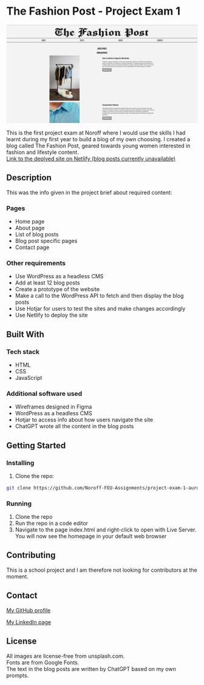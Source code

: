 # The Fashion Post - Project Exam 1 

![image](/images/screenshot-homepage-pe1.jpg)

This is the first project exam at Noroff where I would use the skills I had learnt during my first year to build a blog of my own choosing. I created a blog called The Fashion Post, geared towards young women interested in fashion and lifestyle content.  
[Link to the deplyed site on Netlify (blog posts currently unavailable)](https://project-exam-1-aurorarhagen.netlify.app/)  


## Description

This was the info given in the project brief about required content: 

### Pages  
-	Home page  
-	About page  
-	List of blog posts  
-	Blog post specific pages  
-	Contact page

### Other requirements  
- Use WordPress as a headless CMS  
- Add at least 12 blog posts  
- Create a prototype of the website  
- Make a call to the WordPress API to fetch and then display the blog posts  
- Use Hotjar for users to test the sites and make changes accordingly  
- Use Netlify to deploy the site  

## Built With  
### Tech stack  

- HTML  
- CSS  
- JavaScript  

### Additional software used  

- Wireframes designed in Figma  
- WordPress as a headless CMS  
- Hotjar to access info about how users navigate the site  
- ChatGPT wrote all the content in the blog posts 


## Getting Started  

### Installing  

1. Clone the repo:  

```bash
git clone https://github.com/Noroff-FEU-Assignments/project-exam-1-aurorarhagen.git
```

### Running  

1. Clone the repo  
2. Run the repo in a code editor  
3. Navigate to the page index.html and right-click to open with Live Server. You will now see the homepage in your default web browser  

## Contributing  

This is a school project and I am therefore not looking for contributors at the moment.  

## Contact  

[My GitHub profile](https://github.com/aurorarhagen)  

[My LinkedIn page](https://www.linkedin.com/in/aurora-r%C3%B8ed-hagen-580519203/)  

## License  

All images are license-free from unsplash.com.  
Fonts are from Google Fonts.  
The text in the blog posts are written by ChatGPT based on my own prompts.  
